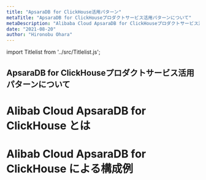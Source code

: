 ```yaml
---
title: "ApsaraDB for ClickHouse活用パターン"
metaTitle: "ApsaraDB for ClickHouseプロダクトサービス活用パターンについて"
metaDescription: "Alibaba Cloud ApsaraDB for ClickHouseプロダクトサービス活用パターンについてを説明します"
date: "2021-08-20"
author: "Hironobu Ohara"
---
```


import Titlelist from '../src/Titlelist.js';

<!-- 
query MyQuery {
  allMarkdownRemark(
    filter: {fileAbsolutePath: {regex: "/usecase-ClickHouse/"}}
    sort: {fields: fileAbsolutePath, order: ASC}
  ) {
    nodes {
      frontmatter {
        title
        metaTitle
        metaDescription
        date(formatString: "yyyy/MM/DD")
        author       
      }
      fileAbsolutePath
    }
  }
}
-->

## ApsaraDB for ClickHouseプロダクトサービス活用パターンについて

# Alibab Cloud ApsaraDB for ClickHouse とは

<Titlelist 
    metaTitle="ApsaraDB for ClickHouseの紹介"
    metaDescription="ApsaraDB for ClickHouseの紹介"
    url="https://sbcloud.github.io/help/usecase-ClickHouse/ACH_001_what-is-clickhouse"
    imageurl="https://raw.githubusercontent.com/sbcloud/help/master/content/usecase-ClickHouse/ClickHouse_images_26006613786860800/20210715183157.png"
    date="2021/07/15"
    author="Hironobu Ohara"
/>

# Alibab Cloud ApsaraDB for ClickHouse による構成例

<Titlelist 
    metaTitle="基本的なClickHouse接続方法"
    metaDescription="ApsaraDB for ClickHouseへ接続する方法"
    url="https://sbcloud.github.io/help/usecase-ClickHouse/ACH_002_clickhouse-quick-start"
    imageurl="https://raw.githubusercontent.com/sbcloud/help/master/content/usecase-ClickHouse/ClickHouse_images_26006613787379200/20210716161454.png"
    date="2021/07/15"
    author="Hironobu Ohara"
/>

<Titlelist 
    metaTitle="ECSからClickHouseへ接続"
    metaDescription="ECSからApsaraDB for ClickHouseへデータ連携する方法"
    url="https://sbcloud.github.io/help/usecase-ClickHouse/ACH_003_clickhouse-ecs"
    imageurl="https://raw.githubusercontent.com/sbcloud/help/master/content/usecase-ClickHouse/ClickHouse_images_26006613787433100/007.png"
    date="2021/07/16"
    author="Hironobu Ohara"
/>



<Titlelist 
    metaTitle="OSSからClickHouseへ接続"
    metaDescription="OSSからApsaraDB for ClickHouseへデータ連携する方法"
    url="https://sbcloud.github.io/help/usecase-ClickHouse/ACH_004_clickhouse-oss"
    imageurl="https://raw.githubusercontent.com/sbcloud/help/master/content/usecase-ClickHouse/ClickHouse_images_26006613787434300/006.png"
    date="2021/07/16"
    author="Hironobu Ohara"
/>


<Titlelist 
    metaTitle="LogServiceからClickHouse連携"
    metaDescription="LogServiceからApsaraDB for ClickHouseへデータ連携する方法"
    url="https://sbcloud.github.io/help/usecase-ClickHouse/ACH_005_logservice-clickhouse"
    imageurl="https://raw.githubusercontent.com/sbcloud/help/master/content/usecase-ClickHouse/ClickHouse_images_26006613789044600/002.png"
    date="2021/07/16"
    author="Hironobu Ohara"
/>


<Titlelist 
    metaTitle="GrafanaでClickHouseを可視化"
    metaDescription="GrafanaでClickHouseデータを可視化する方法"
    url="https://sbcloud.github.io/help/usecase-ClickHouse/ACH_006_clickhouse-grafana"
    imageurl="https://raw.githubusercontent.com/sbcloud/help/master/content/usecase-ClickHouse/ClickHouse_images_26006613791699500/20210729140725.png"
    date="2021/07/29"
    author="Hironobu Ohara"
/>



<Titlelist 
    metaTitle="Fluentdでnginxログを連携"
    metaDescription="FluentdでnginxアクセスログをClickHouseへデータ連携する方法"
    url="https://sbcloud.github.io/help/usecase-ClickHouse/ACH_007_nginx-fluentd-clickhous"
    imageurl="https://raw.githubusercontent.com/sbcloud/help/master/content/usecase-ClickHouse/ClickHouse_images_26006613800266700/20210823154316.png"
    date="2021/08/10"
    author="Hironobu Ohara"
/>


<Titlelist 
    metaTitle="Logstashでnginxログを連携"
    metaDescription="LogstashでnginxアクセスログをClickHouseへデータ連携する方法"
    url="https://sbcloud.github.io/help/usecase-ClickHouse/ACH_008_nginx-logstash-clickhouse"
    imageurl="https://raw.githubusercontent.com/sbcloud/help/master/content/usecase-ClickHouse/ClickHouse_images_26006613800266200/20210823155034.png"
    date="2021/08/14"
    author="Hironobu Ohara"
/>


<Titlelist 
    metaTitle="Apache KafkaからClickHouse連携"
    metaDescription="Apache kafka（Message Queue for Apache Kafka）からClickHouseへデータ連携する方法"
    url="https://sbcloud.github.io/help/usecase-ClickHouse/ACH_009_kafka-clickhouse"
    imageurl="https://raw.githubusercontent.com/sbcloud/help/master/content/usecase-ClickHouse/ClickHouse_images_26006613793349600/003.png"
    date="2021/08/15"
    author="Hironobu Ohara"
/>




<Titlelist 
    metaTitle="MaterializeMySQLでMySQL連携"
    metaDescription="MaterializeMySQLを使用してApsaraDB RDS for MySQLからApsaraDB RDS for ClickHouseへデータ連携する方法"
    url="https://sbcloud.github.io/help/usecase-ClickHouse/ACH_010_mysql-cliclhouse-MaterializeMySQL"
    imageurl="https://raw.githubusercontent.com/sbcloud/help/master/content/usecase-ClickHouse/ClickHouse_images_26006613793350200/008.png"
    date="2021/08/17"
    author="Hironobu Ohara"
/>


<Titlelist 
    metaTitle="Apache FlinkからClickHouse連携"
    metaDescription="Apache FlinkからClickHouseへデータをリアルタイム格納する方法"
    url="https://sbcloud.github.io/help/usecase-ClickHouse/ACH_011_flink-clickhouse-sync"
    imageurl="https://raw.githubusercontent.com/sbcloud/help/master/content/usecase-ClickHouse/ClickHouse_images_26006613797936300/20210824161648.png"
    date="2021/08/23"
    author="Hironobu Ohara"
/>


<Titlelist 
    metaTitle="ApacheSparkからClickHouse連携"
    metaDescription="Apache SparkからClickHouseへデータをリアルタイム格納する方法"
    url="https://sbcloud.github.io/help/usecase-ClickHouse/ACH_012_spark-clickhouse"
    imageurl="https://raw.githubusercontent.com/sbcloud/help/master/content/usecase-ClickHouse/ClickHouse_images_26006613794178500/20210824160415.png"
    date="2021/08/24"
    author="Hironobu Ohara"
/>



